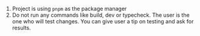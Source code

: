 1. Project is using `pnpm` as the package manager
2. Do not run any commands like build, dev or typecheck. The user is the one who will test changes. You can give user a tip on testing and ask for results.
